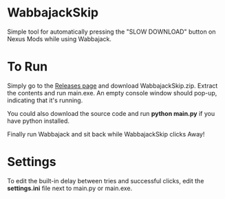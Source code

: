 # WabbajackSkip
Simple tool for automatically pressing the "SLOW DOWNLOAD" button on Nexus Mods while using Wabbajack.
# To Run
Simply go to the [Releases page](https://github.com/Xavlume/WabbajackSkip/releases/tag/Initial) and download WabbajackSkip.zip.
Extract the contents and run main.exe. An empty console window should pop-up, indicating that it's running.

You could also download the source code and run **python main.py** if you have python installed.

Finally run Wabbajack and sit back while WabbajackSkip clicks Away!
# Settings
To edit the built-in delay between tries and successful clicks, edit the **settings.ini** file next to main.py or main.exe.
